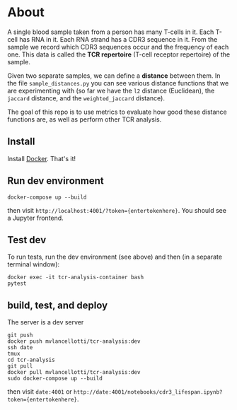 # About

A single blood sample taken from a person has many T-cells in it.  Each T-cell has RNA in it.  Each RNA strand has a CDR3 sequence in it.  From the sample we record which CDR3 sequences occur and the frequency of each one.  This data is called the **TCR repertoire** (T-cell receptor repertoire) of the sample.

Given two separate samples, we can define a **distance** between them.  In the file `sample_distances.py` you can see various distance functions that we are experimenting with (so far we have the `l2` distance (Euclidean), the `jaccard` distance, and the `weighted_jaccard` distance).

The goal of this repo is to use metrics to evaluate how good these distance functions are, as well as perform other TCR analysis.




## Install

Install [Docker](https://www.docker.com/get-started).  That's it!



## Run dev environment

    docker-compose up --build

then visit `http://localhost:4001/?token={entertokenhere}`.  You should see a Jupyter frontend.



## Test dev

To run tests, run the dev environment (see above) and then (in a separate terminal window):

	docker exec -it tcr-analysis-container bash
	pytest



## build, test, and deploy
The server is a dev server

	git push
	docker push mvlancellotti/tcr-analysis:dev
	ssh date
	tmux
	cd tcr-analysis
	git pull
	docker pull mvlancellotti/tcr-analysis:dev
	sudo docker-compose up --build

then visit `date:4001` or `http://date:4001/notebooks/cdr3_lifespan.ipynb?token={entertokenhere}`.

